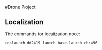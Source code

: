 #Drone Project
## Localization

The commands for localization node: 
```
roslaunch dd2419_launch base.launch ch:=96
```
